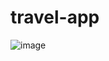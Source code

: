 ﻿# travel-app
![image](https://user-images.githubusercontent.com/79488966/222247391-fd31ff30-339a-4300-93fd-6dd8c457efe3.png)

